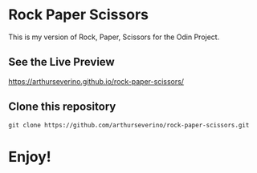 # Rock Paper Scissors
This is my version of Rock, Paper, Scissors for the Odin Project.

## See the Live Preview
https://arthurseverino.github.io/rock-paper-scissors/

## Clone this repository
`git clone https://github.com/arthurseverino/rock-paper-scissors.git`

# Enjoy!



